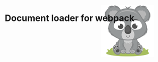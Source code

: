 # Document loader for webpack <img align="right" width="168" height="168" src="./assets/koala.png" title="logo" style="margin: -60px 30px 0 0;">


